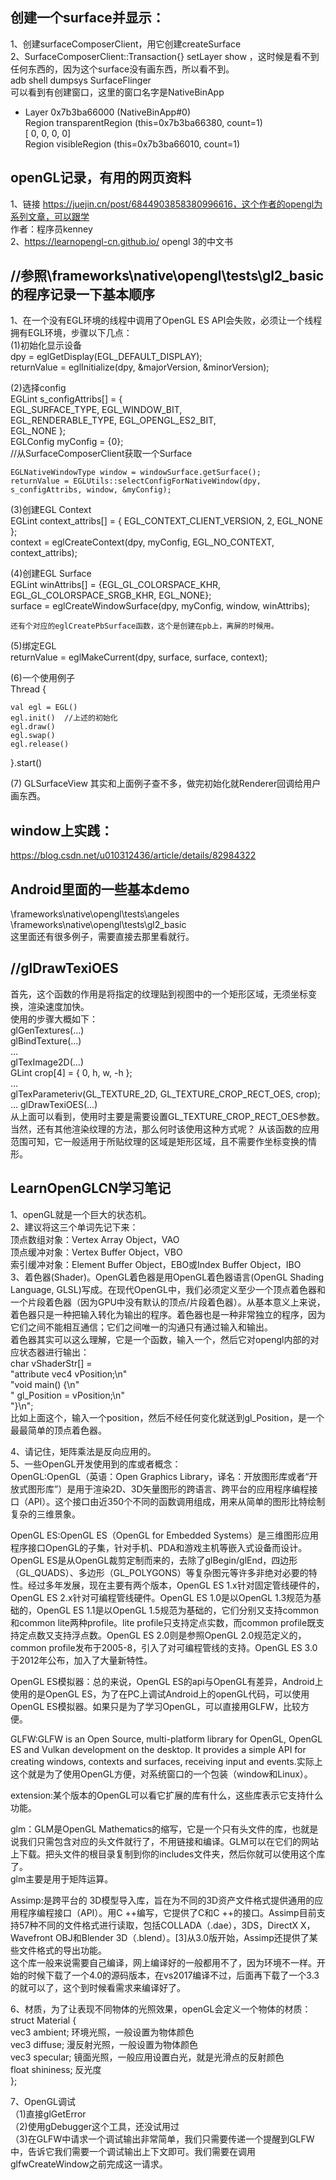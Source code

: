 ## 创建一个surface并显示：
1、创建surfaceComposerClient，用它创建createSurface  
2、SurfaceComposerClient::Transaction{} setLayer show ，这时候是看不到任何东西的，因为这个surface没有画东西，所以看不到。  
adb shell dumpsys SurfaceFlinger  
可以看到有创建窗口，这里的窗口名字是NativeBinApp  
+ Layer 0x7b3ba66000 (NativeBinApp#0)  
  Region transparentRegion (this=0x7b3ba66380, count=1)  
    [  0,   0,   0,   0]  
  Region visibleRegion (this=0x7b3ba66010, count=1)  
  

  
## openGL记录，有用的网页资料
1、链接 https://juejin.cn/post/6844903858380996616，这个作者的opengl为系列文章，可以跟学   
作者：程序员kenney  
2、https://learnopengl-cn.github.io/  opengl 3的中文书  

## //参照\frameworks\native\opengl\tests\gl2_basic的程序记录一下基本顺序
1、在一个没有EGL环境的线程中调用了OpenGL ES API会失败，必须让一个线程拥有EGL环境，步骤以下几点：  
(1)初始化显示设备  
	dpy = eglGetDisplay(EGL_DEFAULT_DISPLAY);  
	returnValue = eglInitialize(dpy, &majorVersion, &minorVersion);  

(2)选择config  
    EGLint s_configAttribs[] = {  
            EGL_SURFACE_TYPE, EGL_WINDOW_BIT,  
            EGL_RENDERABLE_TYPE, EGL_OPENGL_ES2_BIT,  
            EGL_NONE };  
	EGLConfig myConfig = {0};  
	//从SurfaceComposerClient获取一个Surface  

    EGLNativeWindowType window = windowSurface.getSurface();  
    returnValue = EGLUtils::selectConfigForNativeWindow(dpy, s_configAttribs, window, &myConfig);  

(3)创建EGL Context  
	EGLint context_attribs[] = { EGL_CONTEXT_CLIENT_VERSION, 2, EGL_NONE };  
	context = eglCreateContext(dpy, myConfig, EGL_NO_CONTEXT, context_attribs);  

(4)创建EGL Surface  
    EGLint winAttribs[] = {EGL_GL_COLORSPACE_KHR, EGL_GL_COLORSPACE_SRGB_KHR, EGL_NONE};  
    surface = eglCreateWindowSurface(dpy, myConfig, window, winAttribs);  
	
	还有个对应的eglCreatePbSurface函数，这个是创建在pb上，离屏的时候用。

(5)绑定EGL  
	returnValue = eglMakeCurrent(dpy, surface, surface, context);  

(6)一个使用例子  
Thread {  

    val egl = EGL()  
    egl.init()	//上述的初始化  
    egl.draw()  
	egl.swap()  
    egl.release()  

}.start()  

(7) GLSurfaceView 其实和上面例子查不多，做完初始化就Renderer回调给用户画东西。  

## window上实践：
https://blog.csdn.net/u010312436/article/details/82984322

## Android里面的一些基本demo
\frameworks\native\opengl\tests\angeles  
\frameworks\native\opengl\tests\gl2_basic  
这里面还有很多例子，需要直接去那里看就行。  

## //glDrawTexiOES
首先，这个函数的作用是将指定的纹理贴到视图中的一个矩形区域，无须坐标变换，渲染速度加快。  
使用的步骤大概如下：  
      glGenTextures(...)  
      glBindTexture(...)  
      ...  
      glTexImage2D(...)  
      GLint crop[4] = { 0, h, w, -h };  
      ...  
     glTexParameteriv(GL_TEXTURE_2D, GL_TEXTURE_CROP_RECT_OES, crop);  
      ...
     glDrawTexiOES(...)  
     从上面可以看到，使用时主要是需要设置GL_TEXTURE_CROP_RECT_OES参数。  
    当然，还有其他渲染纹理的方法，那么何时该使用这种方式呢？  从该函数的应用范围可知，它一般适用于所贴纹理的区域是矩形区域，且不需要作坐标变换的情形。  
    
## LearnOpenGLCN学习笔记
1、openGL就是一个巨大的状态机。  
2、建议将这三个单词先记下来：  
顶点数组对象：Vertex Array Object，VAO  
顶点缓冲对象：Vertex Buffer Object，VBO  
索引缓冲对象：Element Buffer Object，EBO或Index Buffer Object，IBO  
3、着色器(Shader)。OpenGL着色器是用OpenGL着色器语言(OpenGL Shading Language, GLSL)写成。在现代OpenGL中，我们必须定义至少一个顶点着色器和一个片段着色器（因为GPU中没有默认的顶点/片段着色器）。从基本意义上来说，着色器只是一种把输入转化为输出的程序。着色器也是一种非常独立的程序，因为它们之间不能相互通信；它们之间唯一的沟通只有通过输入和输出。  
着色器其实可以这么理解，它是一个函数，输入一个，然后它对opengl内部的对应状态器进行输出：  
	   char vShaderStr[] =  
				"attribute vec4 vPosition;\n"  
				"void main() {\n"  
				"  gl_Position = vPosition;\n"  
				"}\n";  
比如上面这个，输入一个position，然后不经任何变化就送到gl_Position，是一个最最简单的顶点着色器。  

4、请记住，矩阵乘法是反向应用的。  
5、一些OpenGL开发使用到的库或者概念：  
OpenGL:OpenGL（英语：Open Graphics Library，译名：开放图形库或者“开放式图形库”）是用于渲染2D、3D矢量图形的跨语言、跨平台的应用程序编程接口（API）。这个接口由近350个不同的函数调用组成，用来从简单的图形比特绘制复杂的三维景象。  

OpenGL ES:OpenGL ES（OpenGL for Embedded Systems）是三维图形应用程序接口OpenGL的子集，针对手机、PDA和游戏主机等嵌入式设备而设计。  
OpenGL ES是从OpenGL裁剪定制而来的，去除了glBegin/glEnd，四边形（GL_QUADS）、多边形（GL_POLYGONS）等复杂图元等许多非绝对必要的特性。经过多年发展，现在主要有两个版本，OpenGL ES 1.x针对固定管线硬件的，OpenGL ES 2.x针对可编程管线硬件。OpenGL ES 1.0是以OpenGL 1.3规范为基础的，OpenGL ES 1.1是以OpenGL 1.5规范为基础的，它们分别又支持common和common lite两种profile。lite profile只支持定点实数，而common profile既支持定点数又支持浮点数。OpenGL ES 2.0则是参照OpenGL 2.0规范定义的，common profile发布于2005-8，引入了对可编程管线的支持。OpenGL ES 3.0于2012年公布，加入了大量新特性。  

OpenGL ES模拟器：总的来说，OpenGL ES的api与OpenGL有差异，Android上使用的是OpenGL ES，为了在PC上调试Android上的openGL代码，可以使用OpenGL ES模拟器。如果只是为了学习OpenGL，可以直接用GLFW，比较方便。  

GLFW:GLFW is an Open Source, multi-platform library for OpenGL, OpenGL ES and Vulkan development on the desktop. It provides a simple API for creating windows, contexts and surfaces, receiving input and events.实际上这个就是为了使用OpenGL方便，对系统窗口的一个包装（window和Linux）。  

extension:某个版本的OpenGL可以看它扩展的库有什么，这些库表示它支持什么功能。  

glm：GLM是OpenGL Mathematics的缩写，它是一个只有头文件的库，也就是说我们只需包含对应的头文件就行了，不用链接和编译。GLM可以在它们的网站上下载。把头文件的根目录复制到你的includes文件夹，然后你就可以使用这个库了。  
glm主要是用于矩阵运算。  

Assimp:是跨平台的 3D模型导入库，旨在为不同的3D资产文件格式提供通用的应用程序编程接口（API）。用C ++编写，它提供了C和C ++的接口。Assimp目前支持57种不同的文件格式进行读取，包括COLLADA（.dae），3DS，DirectX X，Wavefront OBJ和Blender 3D（.blend）。[3]从3.0版开始，Assimp还提供了某些文件格式的导出功能。  
这个库一般来说需要自己编译，网上编译好的一般都用不了，因为环境不一样。开始的时候下载了一个4.0的源码版本，在vs2017编译不过，后面再下载了一个3.3的就可以了，这个到时候看需求来编译好了。

6、材质，为了让表现不同物体的光照效果，openGL会定义一个物体的材质：  
struct Material {  
    vec3 ambient;	环境光照，一般设置为物体颜色  
    vec3 diffuse;	漫反射光照，一般设置为物体颜色  
    vec3 specular;	镜面光照，一般应用设置白光，就是光滑点的反射颜色  
    float shininess;	反光度  
};   

7、OpenGL调试  
（1)直接glGetError  
（2)使用gDebugger这个工具，还没试用过  
（3)在GLFW中请求一个调试输出非常简单，我们只需要传递一个提醒到GLFW中，告诉它我们需要一个调试输出上下文即可。我们需要在调用glfwCreateWindow之前完成这一请求。  
